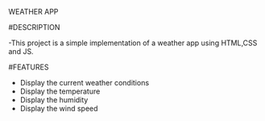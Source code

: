 WEATHER APP

#DESCRIPTION

-This project is a simple implementation of a weather app using HTML,CSS and JS.

#FEATURES

- Display the current weather conditions 
- Display the temperature
- Display the humidity
- Display the wind speed
